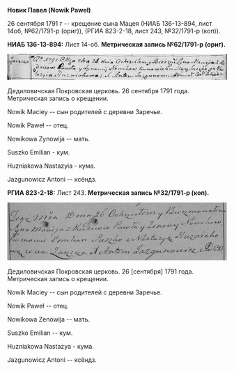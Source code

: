 **Новик Павел (Nowik Paweł)**

26 сентября 1791 г -- крещение сына Мацея (НИАБ 136-13-894, лист 14об,
№62/1791-р (ориг)), (РГИА 823-2-18, лист 243, №32/1791-р (коп)).

**НИАБ 136-13-894:** Лист 14-об. **Метрическая запись №62/1791-р
(ориг).**

![](./media/e727a2746feab854ae46d58774efa2891e5f226e.png)

Дедиловичская Покровская церковь. 26 сентября 1791 года. Метрическая
запись о крещении.

Nowik Maciey -- сын родителей с деревни Заречье.

Nowik Paweł -- отец.

Nowikowa Zynowija -- мать.

Suszko Emilian - кум.

Huzniakowa Nastazyia - кума.

Jazgunowicz Antoni -- ксёндз.

**РГИА 823-2-18:** Лист 243. **Метрическая запись №32/1791-р (коп).**

![](./media/94abcd380b97ede61919d500189fa583aa78615f.png)

Дедиловичская Покровская церковь. 26 \[сентября\] 1791 года. Метрическая
запись о крещении.

Nowik Maciey -- сын родителей с деревни Заречье.

Nowik Paweł -- отец.

Nowikowa Zenowija -- мать.

Suszko Emilian -- кум.

Huzniakowa Nastazya - кума.

Jazgunowicz Antoni -- ксёндз.
